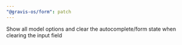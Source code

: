 ```yaml
---
"@gravis-os/form": patch
---
```


Show all model options and clear the autocomplete/form state when clearing the input field
